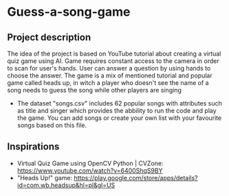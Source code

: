 # Guess-a-song-game

## Project description

The idea of the project is based on YouTube tutorial about creating a virtual quiz game using AI. Game requires constant access to the camera in order to scan for user's hands.
User can answer a question by using hands to choose the answer.
The game is a mix of mentioned tutorial and popular game called heads up, in witch a player who doesn't see the name of a song needs to guess the song while other players are singing

- The dataset "songs.csv" includes 62 popular songs with attributes such as title and singer which provides the abbility to run the code and play the game. You can add songs or create your own list with your favourite songs based on this file.

## Inspirations
- Virtual Quiz Game using OpenCV Python | CVZone: https://www.youtube.com/watch?v=6400ShqS9BY
- "Heads Up!" game: https://play.google.com/store/apps/details?id=com.wb.headsup&hl=pl&gl=US
